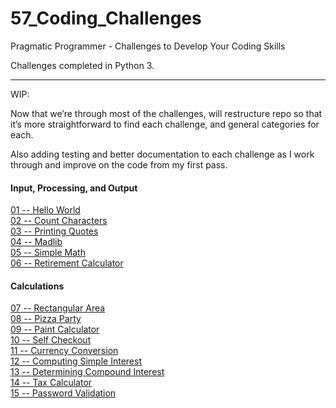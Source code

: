 # 57_Coding_Challenges
Pragmatic Programmer - Challenges to Develop Your Coding Skills

Challenges completed in Python 3.

*****

WIP:

Now that we’re through most of the challenges, will restructure repo so that it’s more straightforward to find each challenge, and general categories for each.  

Also adding testing and better documentation to each challenge as I work through and improve on the code from my first pass.

#### Input, Processing, and Output
[01 -- Hello World](https://github.com/andrew-rietz/57_Coding_Challenges/tree/master/challenges/c01_HelloWorld)  
[02 -- Count Characters](https://github.com/andrew-rietz/57_Coding_Challenges/tree/master/challenges/c02_CountCharacters)  
[03 -- Printing Quotes](https://github.com/andrew-rietz/57_Coding_Challenges/tree/master/challenges/c03_PrintingQuotes)  
[04 -- Madlib](https://github.com/andrew-rietz/57_Coding_Challenges/tree/master/challenges/c04_MadLib)  
[05 -- Simple Math](https://github.com/andrew-rietz/57_Coding_Challenges/tree/master/challenges/c05_SimpleMath)  
[06 -- Retirement Calculator](https://github.com/andrew-rietz/57_Coding_Challenges/tree/master/challenges/c06_RetirementCalculator)  

#### Calculations
[07 -- Rectangular Area](https://github.com/andrew-rietz/57_Coding_Challenges/tree/master/challenges/c07_RectangularArea)  
[08 -- Pizza Party](https://github.com/andrew-rietz/57_Coding_Challenges/tree/master/challenges/c08_PizzaParty)  
[09 -- Paint Calculator](https://github.com/andrew-rietz/57_Coding_Challenges/tree/master/challenges/c09_PaintCalc)  
[10 -- Self Checkout](https://github.com/andrew-rietz/57_Coding_Challenges/tree/master/challenges/c10_SelfCheckout)  
[11 -- Currency Conversion](https://github.com/andrew-rietz/57_Coding_Challenges/tree/master/challenges/c11_CurrencyConversion)  
[12 -- Computing Simple Interest](https://github.com/andrew-rietz/57_Coding_Challenges/tree/master/challenges/c12_ComputingSimpleInterest)  
[13 -- Determining Compound Interest](https://github.com/andrew-rietz/57_Coding_Challenges/tree/master/challenges/c13_DeterminingCompoundInterest)  
[14 -- Tax Calculator](https://github.com/andrew-rietz/57_Coding_Challenges/tree/master/challenges/c14_TaxCalculator)  
[15 -- Password Validation](https://github.com/andrew-rietz/57_Coding_Challenges/tree/master/challenges/c15_PasswordValidation)  
